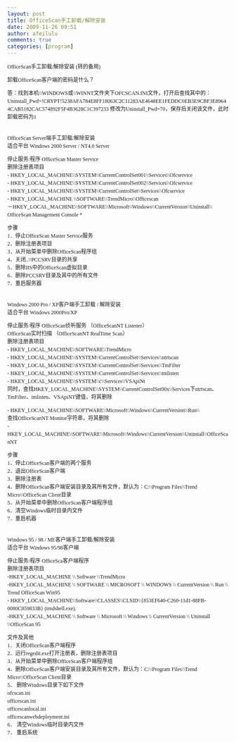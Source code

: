 ```yaml
---
layout: post
title: OfficeScan手工卸载/解除安装
date: 2009-11-26 09:51
author: afeilulu
comments: true
categories: [program]
---
```

<div id="msgcns!4C815953D6B638F4!358" class="bvMsg"> <span style="font-family:宋体;font-size:12px;line-height:18px;">OfficeScan手工卸载/解除安装 (转的备用)<p></p><p>卸载OfficeScan客户端的密码是什么？</p><p>答：找到本机\\WINDOWS或\\WINNT文件夹下OFCSCAN.INI文件，打开后查找其中的：Uninstall_Pwd=!CRYPT!5238AFA784E8FF18063C2C11283AE4648EE1FEDDC0EB3E9CBF3E89644CAB5182CAC574892F5F4B3628C1C397233 修改为Uninstall_Pwd=70，保存后关闭该文件，此时卸载密码为1</p><p></p><p><br />OfficeScan Server端手工卸载/解除安装 <br />适合平台 Windows 2000 Server / NT4.0 Server</p><p>停止服务/程序 OfficeScan Master Service <br />删除注册表项目 <br />- HKEY_LOCAL_MACHINE\\SYSTEM\\CurrentControlSet001\\Services\\Ofcservice <br />- HKEY_LOCAL_MACHINE\\SYSTEM\\CurrentControlSet002\\Services\\Ofcservice <br />- HKEY_LOCAL_MACHINE\\SYSTEM\\CurrentControlSet\\Services\\Ofcservice <br />- HKEY_LOCAL_MACHINE \\SOFTWARE\\TrendMicro\\Officescan <br />－HKEY_LOCAL_MACHINE\\SOFTWARE\\Microsoft\\Windows\\CurrentVersion\\Uninstall\\ OfficeScan Management Console *</p><p>步骤 <br />1．停止OfficeScan Master Service服务 <br />2．删除注册表项目 <br />3．从开始菜单中删除OfficeScan程序组 <br />4．关闭..\\PCCSRV目录的共享 <br />5．删除IIS中的OfficeScan虚拟目录 <br />6．删除PCCSRV目录及其中的所有文件 <br />7．重启服务器</p><p><br />Windows 2000 Pro / XP客户端手工卸载 / 解除安装 <br />适合平台 Windows 2000Pro/XP</p><p>停止服务/程序 OfficeScan侦听服务 （OfficeScanNT Listener） <br />OfficeScan实时扫描 （OfficeScanNT RealTime Scan） <br />删除注册表项目 <br />- HKEY_LOCAL_MACHINE\\SOFTWARE\\TrendMicro <br />- HKEY_LOCAL_MACHINE\\SYSTEM\\CurrentControlSet\\Services\\ntrtscan <br />- HKEY_LOCAL_MACHINE\\SYSTEM\\CurrentControlSet\\Services\\TmFilter <br />- HKEY_LOCAL_MACHINE\\SYSTEM\\CurrentControlSet\\Services\\tmlisten <br />- HKEY_LOCAL_MACHINE\\SYSTEM\\c\\Services\\VSApiNt <br />同时，查找HKEY_LOCAL_MACHINE\\SYSTEM\\CurrentControlSet00x\\Services下ntrtscan、TmFilter、tmlisten、VSApiNT键值，将其删除</p><p>- HKEY_LOCAL_MACHINE\\SOFTWARE\\Microsoft\\Windows\\CurrentVersion\\Run\\ <br />查找OfficeScanNT Monitor字符串，将其删除 <br />- HKEY_LOCAL_MACHINE\\SOFTWARE\\Microsoft\\Windows\\CurrentVersion\\Uninstall\\OfficeScanNT</p><p>步骤 <br />1．停止OfficeScan客户端的两个服务 <br />2．退出OfficeScan客户端 <br />3．删除注册表 <br />4．删除OfficeScan客户端安装目录及其所有文件，默认为：C:\\Program Files\\Trend Micro\\OfficeScan Client目录 <br />5．从开始菜单中删除OfficeScan客户端程序组 <br />6．清空Windows临时目录内文件 <br />7．重启机器</p><p><br />Windows 95 / 98 / ME客户端手工卸载/解除安装 <br />适合平台 Windows 95/98客户端</p><p>停止服务/程序 OfficeSca客户端程序 <br />删除注册表项目 <br />-HKEY_LOCAL_MACHINE \\ Software \\TrendMicro <br />-HKEY_LOCAL_MACHINE \\ SOFTWARE \\ MICROSOFT \\ WINDOWS \\ CurrentVersion \\ Run \\ Trend OfficeScan Win95 <br />- HKEY_LOCAL_MACHINE\\Software\\CLASSES\\CLSID\\&#123;853EF640-C260-11d1-88FB-0080C859833B&#125; (tmdshell.exe). <br />-HKEY_LOCAL_MACHINE \\ Software \\ Microsoft \\ Windows \\ CurrentVersion \\ Uninstall \\OfficeScan 95</p><p>文件及其他 <br />1．关闭OfficeScan客户端程序 <br />2．运行regedit.exe打开注册表，删除注册表项目 <br />3．从开始菜单中删除OfficeScan客户端程序组 <br />4．删除OfficeScan客户端安装目录及其所有文件，默认为：C:\\Program Files\\Trend Micro\\OfficeScan Client目录 <br />5． 删除Windows目录下如下文件 <br />ofcscan.ini <br />officescan.ini <br />officescanlocal.ini <br />officescanwebdeployment.ini <br />6． 清空Windows临时目录内文件 <br />7． 重启系统</p></span> </div>
